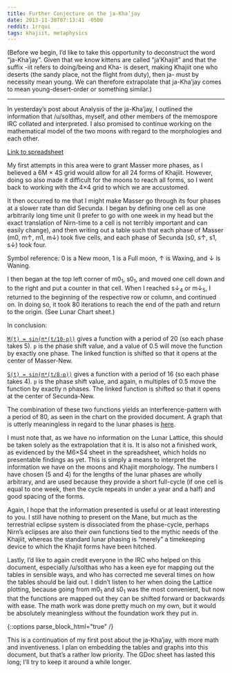```yaml
---
title: Further Conjecture on the ja-Kha’jay
date: 2013-11-30T07:13:41 -0500
reddit: 1rrqui
tags: khajiit, metaphysics
---
```


(Before we begin, I’d like to take this opportunity to deconstruct the
word “ja-Kha’jay”. Given that we know kittens are called “ja’Khajiit” and that
the suffix -iit refers to doing/being and Kha- is desert, making Khajiit one who
deserts (the sandy place, not the flight from duty), then ja- must by necessity
mean young. We can therefore extrapolate that ja-Kha’jay comes to mean
young-desert-order or something similar.)

____

In yesterday’s post about Analysis of the ja-Kha’jay, I outlined the information
that /u/solthas, myself, and other members of the memospore IRC collated and
interpreted. I also promised to continue working on the mathematical model of
the two moons with regard to the morphologies and each other.

[Link to spreadsheet][gdoc]

My first attempts in this area were to grant Masser more phases, as I believed a
6M &times; 4S grid would allow for all 24 forms of Khajiit. However, doing so
also made it difficult for the moons to reach all forms, so I went back to
working with the 4&times;4 grid to which we are accustomed.

It then occurred to me that I might make Masser go through its four phases at a
slower rate than did Secunda. I began by defining one cell as one arbitrarily
long time unit (I prefer to go with one week in my head but the exact
translation of Nirn-time to a cell is not terribly important and can easily
change), and then writing out a table such that each phase of Masser (m0, m↑,
m1, m↓) took five cells, and each phase of Secunda (s0, s↑, s1, s↓) took four.

Symbol reference: 0 is a New moon, 1 is a Full moon, ↑ is Waxing, and ↓ is
Waning.

I then began at the top left corner of m0<sub>1</sub>, s0<sub>1</sub>, and moved
one cell down and to the right and put a counter in that cell. When I reached
s↓<sub>4</sub> or m↓<sub>5</sub>, I returned to the beginning of the
respective row or column, and continued on. In doing so, it took 80 iterations
to reach the end of the path and return to the origin. (See Lunar Chart sheet.)

In conclusion:

[`M(t) = sin(π*(t/10-p))`][wolfram-m] gives a function with a period of 20 (so
each phase takes 5). `p` is the phase shift value, and a value of 0.5 will move
the function by exactly one phase. The linked function is shifted so that it
opens at the center of Masser-New.

[`S(t) = sin(π*(t/8-p))`][wolfram-s] gives a function with a period of 16 (so
each phase takes 4). `p` is the phase shift value, and again, n multiples of 0.5
move the function by exactly n phases. The linked function is shifted so that it
opens at the center of Secunda-New.

The combination of these two functions yields an interference-pattern with a
period of 80, as seen in the chart on the provided document. A graph that is
utterly meaningless in regard to the lunar phases is [here][wolfram-ms].

I must note that, as we have no information on the Lunar Lattice, this should be
taken solely as the extrapolation that it is. It is also not a finished work, as
evidenced by the M6&times;S4 sheet in the spreadsheet, which holds no
presentable findings as yet. This is simply a means to interpret the information
we have on the moons and Khajiit morphology. The numbers I have chosen (5 and 4)
for the lengths of the lunar phases are wholly arbitrary, and are used because
they provide a short full-cycle (if one cell is equal to one week, then the
cycle repeats in under a year and a half) and good spacing of the forms.

Again, I hope that the information presented is useful or at least interesting
to you. I still have nothing to present on the Mane, but much as the terrestrial
eclipse system is dissociated from the phase-cycle, perhaps Nirn’s eclipses are
also their own functions tied to the mythic needs of the Khajiit, whereas the
standard lunar phasing is “merely” a timekeeping device to which the Khajiit
forms have been hitched.

Lastly, I’d like to again credit everyone in the IRC who helped on this
document, especially /u/solthas who has a keen eye for mapping out the tables in
sensible ways, and who has corrected me several times on how the tables should
be laid out. I didn’t listen to her when doing the Lattice plotting, because
going from m0<sub>1</sub> and s0<sub>1</sub> was the most convenient, but now
that the functions are mapped out they can be shifted forward or backwards with
ease. The math work was done pretty much on my own, but it would be absolutely
meaningless without the foundation work they put in.

[gdoc]: https://docs.google.com/spreadsheet/ccc?key=0Aly-sXRShwzjdGtrRlJ6a1Mzbk5PZjFXNUExMmIzWGc&usp=drive_web#gid=0
[wolfram-m]: http://www.wolframalpha.com/input/?i=Plot%5BSin%5BPi*%28x%2F10-.5%29%5D%2C+%7Bx%2C+0%2C+80%7D%5D
[wolfram-s]: http://www.wolframalpha.com/input/?i=Plot%5BSin%5BPi*%28x%2F8-.5%29%5D%2C+%7Bx%2C+0%2C+80%7D%5D
[wolfram-ms]: http://www.wolframalpha.com/input/?i=Plot%5BSin%5BPi*%28x%2F10-.5%29%5D+%2B+Sin%5BPi*%28x%2F8-.5%29%5D%2C+%7Bx%2C+0%2C+80%7D%5D

{::options parse_block_html="true" /}
<aside id="about-text">
This is a continuation of my first post about the ja-Kha’jay, with more math and
inventiveness. I plan on embedding the tables and graphs into this document, but
that’s a rather low priority. The GDoc sheet has lasted this long; I’ll try to
keep it around a while longer.
</aside>
